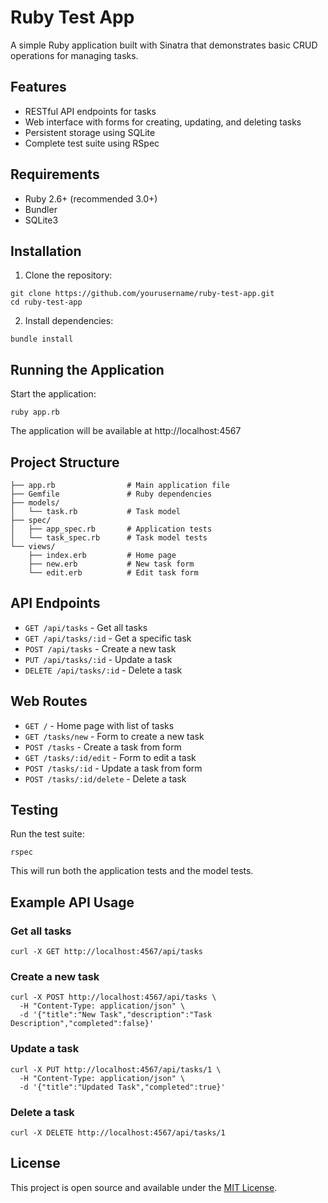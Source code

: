 # Ruby Test App

A simple Ruby application built with Sinatra that demonstrates basic CRUD operations for managing tasks.

## Features

- RESTful API endpoints for tasks
- Web interface with forms for creating, updating, and deleting tasks
- Persistent storage using SQLite
- Complete test suite using RSpec

## Requirements

- Ruby 2.6+ (recommended 3.0+)
- Bundler
- SQLite3

## Installation

1. Clone the repository:
```
git clone https://github.com/yourusername/ruby-test-app.git
cd ruby-test-app
```

2. Install dependencies:
```
bundle install
```

## Running the Application

Start the application:
```
ruby app.rb
```

The application will be available at http://localhost:4567

## Project Structure

```
├── app.rb                # Main application file
├── Gemfile               # Ruby dependencies
├── models/
│   └── task.rb           # Task model
├── spec/
│   ├── app_spec.rb       # Application tests
│   └── task_spec.rb      # Task model tests
└── views/
    ├── index.erb         # Home page
    ├── new.erb           # New task form
    └── edit.erb          # Edit task form
```

## API Endpoints

- `GET /api/tasks` - Get all tasks
- `GET /api/tasks/:id` - Get a specific task
- `POST /api/tasks` - Create a new task
- `PUT /api/tasks/:id` - Update a task
- `DELETE /api/tasks/:id` - Delete a task

## Web Routes

- `GET /` - Home page with list of tasks
- `GET /tasks/new` - Form to create a new task
- `POST /tasks` - Create a task from form
- `GET /tasks/:id/edit` - Form to edit a task
- `POST /tasks/:id` - Update a task from form
- `POST /tasks/:id/delete` - Delete a task

## Testing

Run the test suite:
```
rspec
```

This will run both the application tests and the model tests.

## Example API Usage

### Get all tasks
```
curl -X GET http://localhost:4567/api/tasks
```

### Create a new task
```
curl -X POST http://localhost:4567/api/tasks \
  -H "Content-Type: application/json" \
  -d '{"title":"New Task","description":"Task Description","completed":false}'
```

### Update a task
```
curl -X PUT http://localhost:4567/api/tasks/1 \
  -H "Content-Type: application/json" \
  -d '{"title":"Updated Task","completed":true}'
```

### Delete a task
```
curl -X DELETE http://localhost:4567/api/tasks/1
```

## License

This project is open source and available under the [MIT License](LICENSE).